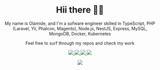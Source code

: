 <h1 align='center'>Hii there 👋🏾</h1>

<p align='center'>My name is Olamide, and I'm a sofware engineer skilled in TypeScript, PHP (Laravel, Yii, Phalcon, Magento), Node.js, NestJS, Express, MySQL, MongoDB, Docker, Kubernetes</p>

<p align='center'>Feel free to surf through my repos and check my work</p>

<p align='center'>
<a href="https://wa.me/2348087723258?text=Hello Olamide I am..." target="_blank">
  <img src="https://img.shields.io/badge/WHATSAPP-%2325D366.svg?&style=for-the-badge&logo=whatsapp&logoColor=white" />
</a>
<a href="https://twitter.com/olamideaboyeji" target="_blank">
  <img src="https://img.shields.io/badge/twitter-%231DA1F2.svg?&style=for-the-badge&logo=twitter&logoColor=white" />
</a>
<a href="https://www.linkedin.com/in/aolamide" target="_blank">
  <img src="https://img.shields.io/badge/linkedin-%230077B5.svg?&style=for-the-badge&logo=linkedin&logoColor=white" />
</a>
<a href="mailto:me@aolamide.tech" target="_blank">
  <img src="https://img.shields.io/badge/email me-%23D14836.svg?&style=for-the-badge&logo=gmail&logoColor=white" />
</a>
  
  <p align = "center">
  <img src = "https://github-readme-stats-black-seven.vercel.app/api?username=aolamide&show_icons=true&title_color=47ff78&text_color=efefed&icon_color=47ff78&bg_color=0b0b0c&line_height=27">
<!--   <img src = "https://github-readme-stats-black-seven.vercel.app/api/top-langs/?username=aolamide&title_color=47ff78&text_color=efefed&icon_color=47ff78&bg_color=0b0b0c&line_height=27"> -->
</p>
</p>
